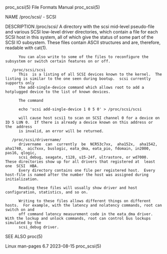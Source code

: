 proc_scsi(5)							      File Formats Manual							  proc_scsi(5)

NAME
       /proc/scsi/ - SCSI

DESCRIPTION
       /proc/scsi/
	      A	 directory  with the scsi mid-level pseudo-file and various SCSI low-level driver directories, which contain a file for each SCSI host in this
	      system, all of which give the status of some part of the SCSI IO subsystem.  These files contain ASCII structures and are,  therefore,  readable
	      with cat(1).

	      You can also write to some of the files to reconfigure the subsystem or switch certain features on or off.

       /proc/scsi/scsi
	      This  is a listing of all SCSI devices known to the kernel.  The listing is similar to the one seen during bootup.  scsi currently supports only
	      the add-single-device command which allows root to add a hotplugged device to the list of known devices.

	      The command

		  echo 'scsi add-single-device 1 0 5 0' > /proc/scsi/scsi

	      will cause host scsi1 to scan on SCSI channel 0 for a device on ID 5 LUN 0.  If there is already a device known on this address or  the  address
	      is invalid, an error will be returned.

       /proc/scsi/drivername/
	      drivername  can  currently  be  NCR53c7xx,  aha152x,  aha1542,  aha1740,	aic7xxx, buslogic, eata_dma, eata_pio, fdomain, in2000, pas16, qlogic,
	      scsi_debug, seagate, t128, u15-24f, ultrastore, or wd7000.  These directories show up for all drivers that registered at	least  one  SCSI  HBA.
	      Every directory contains one file per registered host.  Every host-file is named after the number the host was assigned during initialization.

	      Reading these files will usually show driver and host configuration, statistics, and so on.

	      Writing to these files allows different things on different hosts.  For example, with the latency and nolatency commands, root can switch on and
	      off command latency measurement code in the eata_dma driver.  With the lockup and unlock commands, root can control bus lockups simulated by the
	      scsi_debug driver.

SEE ALSO
       proc(5)

Linux man-pages 6.7							  2023-08-15								  proc_scsi(5)
